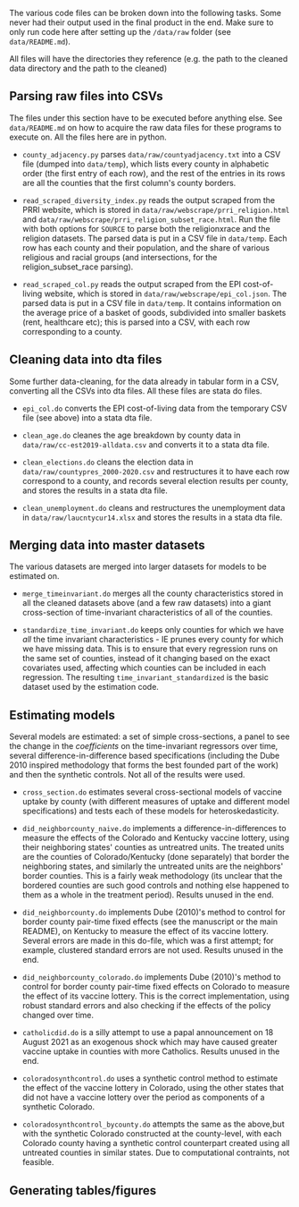 The various code files can be broken down into the following tasks. Some never had their output used in the final product in the end. Make sure to only run code here after setting up the `/data/raw` folder (see `data/README.md`).

All files will have the directories they reference (e.g. the path to the cleaned data directory and the path to the cleaned)

## Parsing raw files into CSVs

The files under this section have to be executed before anything else. See `data/README.md` on how to acquire the raw data files for these programs to execute on. All the files here are in python.

* `county_adjacency.py` parses `data/raw/countyadjacency.txt` into a CSV file (dumped into `data/temp`), which lists every county in alphabetic order (the first entry of each row), and the rest of the entries in its rows are all the counties that the first column's county borders.

* `read_scraped_diversity_index.py` reads the output scraped from the PRRI website, which is stored in `data/raw/webscrape/prri_religion.html` and `data/raw/webscrape/prri_religion_subset_race.html`. Run the file with both options for `SOURCE` to parse both the religionxrace and the religion datasets. The parsed data is put in a CSV file in `data/temp`. Each row has each county and their population, and the share of various religious and racial groups (and intersections, for the religion_subset_race parsing).

* `read_scraped_col.py` reads the output scraped from the EPI cost-of-living website, which is stored in `data/raw/webscrape/epi_col.json`. The parsed data is put in a CSV file in `data/temp`. It contains information on the average price of a basket of goods, subdivided into smaller baskets (rent, healthcare etc); this is parsed into a CSV, with each row corresponding to a county.


## Cleaning data into dta files

Some further data-cleaning, for the data already in tabular form in a CSV, converting all the CSVs into dta files. All these files are stata do files.

* `epi_col.do` converts the EPI cost-of-living data from the temporary CSV file (see above) into a stata dta file.

* `clean_age.do` cleanes the age breakdown by county data in `data/raw/cc-est2019-alldata.csv` and converts it to a stata dta file.

* `clean_elections.do` cleans the election data in `data/raw/countypres_2000-2020.csv` and restructures it to have each row correspond to a county, and records several election results per county, and stores the results in a stata dta file.

* `clean_unemployment.do` cleans and restructures the unemployment data in `data/raw/laucntycur14.xlsx` and stores the results in a stata dta file.

## Merging data into master datasets

The various datasets are merged into larger datasets for models to be estimated on.

* `merge_timeinvariant.do` merges all the county characteristics stored in all the cleaned datasets above (and a few raw datasets) into a giant cross-section of time-invariant characteristics of all of the counties.

* `standardize_time_invariant.do` keeps only counties for which we have *all* the time invariant characteristics - IE prunes every county for which we have missing data. This is to ensure that every regression runs on the same set of counties, instead of it changing based on the exact covariates used, affecting which counties can be included in each regression. The resulting `time_invariant_standardized` is the basic dataset used by the estimation code.

## Estimating models

Several models are estimated: a set of simple cross-sections, a panel to see the change in the _coefficients_ on the time-invariant regressors over time, several difference-in-difference based specifications (including the Dube 2010 inspired methodology that forms the best founded part of the work) and then the synthetic controls. Not all of the results were used.

* `cross_section.do` estimates several cross-sectional models of vaccine uptake by county (with different measures of uptake and different model specifications) and tests each of these models for heteroskedasticity.

* `did_neighborcounty_naive.do` implements a difference-in-differences to measure the effects of the Colorado and Kentucky vaccine lottery, using their neighboring states' counties as untreatred units. The treated units are the counties of Colorado/Kentucky (done separately) that border the neighboring states, and similarly the untreated units are the neighbors' border counties. This is a fairly weak methodology (its unclear that the bordered counties are such good controls and nothing else happened to them as a whole in the treatment period). Results unused in the end.

* `did_neighborcounty.do` implements Dube (2010)'s method to control for border county pair-time fixed effects (see the manuscript or the main README), on Kentucky to measure the effect of its vaccine lottery. Several errors are made in this do-file, which was a first attempt; for example, clustered standard errors are not used. Results unused in the end.

* `did_neighborcounty_colorado.do` implements Dube (2010)'s method to control for border county pair-time fixed effects on Colorado to measure the effect of its vaccine lottery. This is the correct implementation, using robust standard errors and also checking if the effects of the policy changed over time.

* `catholicdid.do` is a silly attempt to use a papal announcement on 18 August 2021 as an exogenous shock which may have caused greater vaccine uptake in counties with more Catholics. Results unused in the end.

* `coloradosynthcontrol.do` uses a synthetic control method to estimate the effect of the vaccine lottery in Colorado, using the other states that did not have a vaccine lottery over the period as components of a synthetic Colorado.

* `coloradosynthcontrol_bycounty.do` attempts the same as the above,but with the synthetic Colorado constructed at the county-level, with each Colorado county having a synthetic control counterpart created using all untreated counties in similar states. Due to computational contraints, not feasible.

## Generating tables/figures